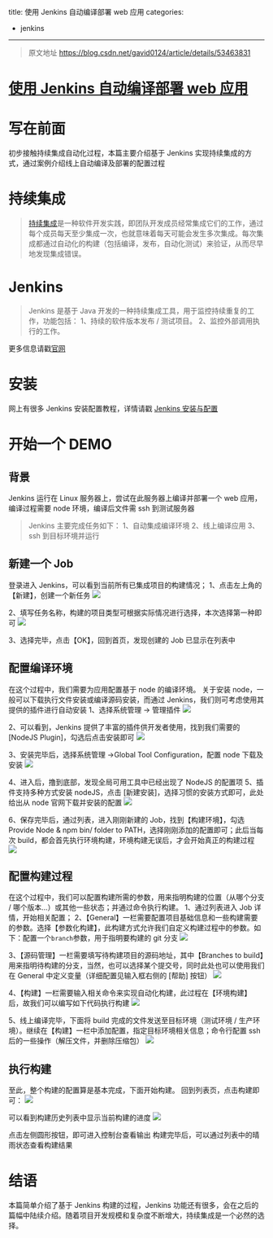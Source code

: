 title: 使用 Jenkins 自动编译部署 web 应用
categories:
- jenkins
---
> 原文地址 https://blog.csdn.net/gavid0124/article/details/53463831 <link rel="stylesheet" href="https://csdnimg.cn/release/phoenix/template/css/ck_htmledit_views-5edb848729.css">

# <a></a>[使用 Jenkins 自动编译部署 web 应用](http://www.cnblogs.com/hhhyaaon/p/5854977.html)

# <a></a>写在前面

初步接触持续集成自动化过程，本篇主要介绍基于 Jenkins 实现持续集成的方式，通过案例介绍线上自动编译及部署的配置过程

# <a></a>持续集成

> [持续集成](http://baike.baidu.com/link?url=8FOvoIYfLbreDpdQ_mZAOIT6BFf_g5xgBRS3A7_6lIBkit5PkYPmWQbvg1cDBFyLUwSXT1u-Z5FYJFnMuDvqtK)是一种软件开发实践，即团队开发成员经常集成它们的工作，通过每个成员每天至少集成一次，也就意味着每天可能会发生多次集成。每次集成都通过自动化的构建（包括编译，发布，自动化测试）来验证，从而尽早地发现集成错误。

# <a></a>Jenkins

> Jenkins 是基于 Java 开发的一种持续集成工具，用于监控持续重复的工作，功能包括：
> 1、持续的软件版本发布 / 测试项目。
> 2、监控外部调用执行的工作。

更多信息请戳[官网](https://jenkins.io/)

# <a></a>安装

网上有很多 Jenkins 安装配置教程，详情请戳 [Jenkins 安装与配置](http://jingyan.baidu.com/article/d169e186525b50436711d850.html)

# <a></a>开始一个 DEMO

## <a></a>背景

Jenkins 运行在 Linux 服务器上，尝试在此服务器上编译并部署一个 web 应用，编译过程需要 node 环境，编译后文件需 ssh 到测试服务器

> Jenkins 主要完成任务如下：
> 1、自动集成编译环境
> 2、线上编译应用
> 3、ssh 到目标环境并运行

## <a></a>新建一个 Job

登录进入 Jenkins，可以看到当前所有已集成项目的构建情况；
1、点击左上角的【新建】，创建一个新任务
![](http://images2015.cnblogs.com/blog/948198/201609/948198-20160908235339613-839614360.png)

2、填写任务名称，构建的项目类型可根据实际情况进行选择，本次选择第一种即可
![](http://images2015.cnblogs.com/blog/948198/201609/948198-20160908235358551-634239946.png)

3、选择完毕，点击【OK】，回到首页，发现创建的 Job 已显示在列表中

## <a></a>配置编译环境

在这个过程中，我们需要为应用配置基于 node 的编译环境。
关于安装 node，一般可以下载执行文件安装或编译源码安装，而通过 Jenkins，我们则可考虑使用其提供的插件进行自动安装
1、选择系统管理 -> 管理插件
![](http://images2015.cnblogs.com/blog/948198/201609/948198-20160908235416238-1128937650.png)

2、可以看到，Jenkins 提供了丰富的插件供开发者使用，找到我们需要的 [NodeJS Plugin]，勾选后点击安装即可
![](http://images2015.cnblogs.com/blog/948198/201609/948198-20160908235430988-1203374563.png)

3、安装完毕后，选择系统管理 ->Global Tool Configuration，配置 node 下载及安装
![](http://images2015.cnblogs.com/blog/948198/201609/948198-20160908235453519-1210668528.png)

4、进入后，撸到底部，发现全局可用工具中已经出现了 NodeJS 的配置项
5、插件支持多种方式安装 nodeJS，点击 [新建安装]，选择习惯的安装方式即可，此处给出从 node 官网下载并安装的配置
![](http://images2015.cnblogs.com/blog/948198/201609/948198-20160908235518754-867092832.png)

6、保存完毕后，通过列表，进入刚刚新建的 Job，找到【构建环境】，勾选 Provide Node & npm bin/ folder to PATH，选择刚刚添加的配置即可；此后当每次 build，都会首先执行环境构建，环境构建无误后，才会开始真正的构建过程
![](http://images2015.cnblogs.com/blog/948198/201609/948198-20160908235529504-2089755969.png)

## <a></a>配置构建过程

在这个过程中，我们可以配置构建所需的参数，用来指明构建的位置（从哪个分支 / 哪个版本...）或其他一些状态；并通过命令执行构建。
1、通过列表进入 Job 详情，开始相关配置；
2、【General】一栏需要配置项目基础信息和一些构建需要的参数。选择【参数化构建】，此构建方式允许我们自定义构建过程中的参数。如下：配置一个`branch`参数，用于指明要构建的 git 分支
![](http://images2015.cnblogs.com/blog/948198/201609/948198-20160908235558894-927663944.png)

3、【源码管理】一栏需要填写待构建项目的源码地址，其中【Branches to build】用来指明待构建的分支，当然，也可以选择某个提交号，同时此处也可以使用我们在 General 中定义变量（详细配置见输入框右侧的 [帮助] 按钮）
![](http://images2015.cnblogs.com/blog/948198/201609/948198-20160908235618113-1554448870.png)

4、【构建】一栏需要输入相关命令来实现自动化构建，此过程在【环境构建】后，故我们可以编写如下代码执行构建
![](http://images2015.cnblogs.com/blog/948198/201609/948198-20160908235637363-223409008.png)

5、线上编译完毕，下面将 build 完成的文件发送至目标环境（测试环境 / 生产环境）。继续在【构建】一栏中添加配置，指定目标环境相关信息；命令行配置 ssh 后的一些操作（解压文件，并删除压缩包）
![](http://images2015.cnblogs.com/blog/948198/201609/948198-20160908235659644-164147036.png)

## <a></a>执行构建

至此，整个构建的配置算是基本完成，下面开始构建。
回到列表页，点击构建即可：
![](http://images2015.cnblogs.com/blog/948198/201609/948198-20160908235713441-878121008.png)

可以看到构建历史列表中显示当前构建的进度
![](http://images2015.cnblogs.com/blog/948198/201609/948198-20160908235722582-1114142336.png)

点击左侧圆形按钮，即可进入控制台查看输出
构建完毕后，可以通过列表中的晴雨状态查看构建结果

# <a></a>结语

本篇简单介绍了基于 Jenkins 构建的过程，Jenkins 功能还有很多，会在之后的篇幅中陆续介绍。随着项目开发规模和复杂度不断增大，持续集成是一个必然的选择。